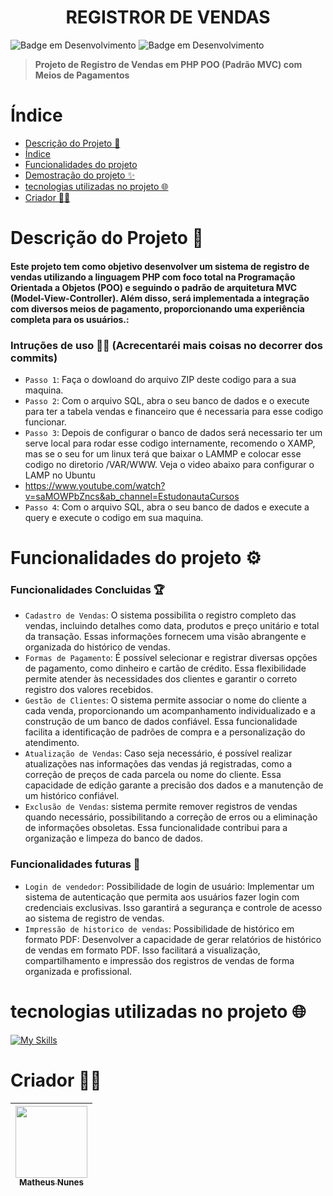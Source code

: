 <h1 align="center">
  REGISTROR DE VENDAS
</h1>


![Badge em Desenvolvimento](http://img.shields.io/static/v1?label=VERSÃO&message=1.0.0&color=blue&style=for-the-badge)
![Badge em Desenvolvimento](http://img.shields.io/static/v1?label=DATA%20DA%20CRIAÇÃO&message=MAI/23&color=blue&style=for-the-badge)

> **Projeto de Registro de Vendas em PHP POO (Padrão MVC) com Meios de Pagamentos**

# Índice 

* [Descrição do Projeto 🎯](#descrição-do-projeto-)
* [Índice](#índice)
* [Funcionalidades do projeto](#funcionalidades-do-projeto-)
* [Demostração do projeto ✨](#demostração-do-projeto-)
* [tecnologias utilizadas no projeto 🌐](#tecnologias-utilizadas-no-projeto-)
* [Criador 🐱‍👤](#criador-)

# Descrição do Projeto 🎯
#### Este projeto tem como objetivo desenvolver um sistema de registro de vendas utilizando a linguagem PHP com foco total na Programação Orientada a Objetos (POO) e seguindo o padrão de arquitetura MVC (Model-View-Controller). Além disso, será implementada a integração com diversos meios de pagamento, proporcionando uma experiência completa para os usuários.:

### Intruções de uso 🐱‍🚀 (Acrecentaréi mais coisas no decorrer dos commits)
- `Passo 1`: Faça o dowloand do arquivo ZIP deste codigo para a sua maquina.
- `Passo 2`: Com o arquivo SQL, abra o seu banco de dados e o execute para ter a tabela vendas e financeiro que é necessaria para esse codigo funcionar. 
- `Passo 3`: Depois de configurar o banco de dados será necessario ter um serve local para rodar esse codigo internamente, recomendo o XAMP, mas se o seu for um linux terá que baixar o LAMMP e colocar esse codigo no diretorio /VAR/WWW. Veja o video abaixo para configurar o LAMP no Ubuntu
- https://www.youtube.com/watch?v=saMOWPbZncs&ab_channel=EstudonautaCursos 
- `Passo 4`: Com o arquivo SQL, abra o seu banco de dados e execute a query e execute o codigo em sua maquina.

# Funcionalidades do projeto ⚙

### Funcionalidades Concluidas 🏆
- `Cadastro de Vendas`: O sistema possibilita o registro completo das vendas, incluindo detalhes como data, produtos e preço unitário e total da transação. 
                        Essas informações fornecem uma visão abrangente e organizada do histórico de vendas.
- `Formas de Pagamento`: É possível selecionar e registrar diversas opções de pagamento, como dinheiro e cartão de crédito.
                         Essa flexibilidade permite atender às necessidades dos clientes e garantir o correto registro dos valores recebidos.
- `Gestão de Clientes`: O sistema permite associar o nome do cliente a cada venda, proporcionando um acompanhamento individualizado e a construção de um banco de dados confiável. 
                        Essa funcionalidade facilita a identificação de padrões de compra e a personalização do atendimento.
- `Atualização de Vendas`: Caso seja necessário, é possível realizar atualizações nas informações das vendas já registradas, como a correção de preços de cada parcela ou nome do cliente. 
                           Essa capacidade de edição garante a precisão dos dados e a manutenção de um histórico confiável.
- `Exclusão de Vendas`: sistema permite remover registros de vendas quando necessário, possibilitando a correção de erros ou a eliminação de informações obsoletas. 
                        Essa funcionalidade contribui para a organização e limpeza do banco de dados.
### Funcionalidades futuras 📌
 
- `Login de vendedor`: Possibilidade de login de usuário: Implementar um sistema de autenticação que permita aos usuários fazer login com credenciais exclusivas. 
                      Isso garantirá a segurança e controle de acesso ao sistema de registro de vendas. 
- `Impressão de historico de vendas`: Possibilidade de histórico em formato PDF: Desenvolver a capacidade de gerar relatórios de histórico de vendas em formato PDF. 
                      Isso facilitará a visualização, compartilhamento e impressão dos registros de vendas de forma organizada e profissional.

# tecnologias utilizadas no projeto 🌐

[![My Skills](https://skills.thijs.gg/icons?i=php,mysql,html,bootstrap&theme=dark)](https://skills.thijs.gg)


# Criador 🐱‍👤

| [<img src="https://avatars.githubusercontent.com/u/83671782?v=4" width=115><br><sub>Matheus Nunes</sub>](https://github.com/0XxMxX0)
| :---: 
 
